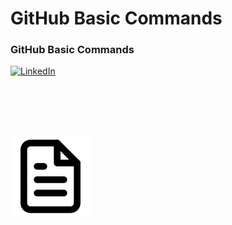 # GitHub Basic Commands



### GitHub Basic Commands

[![LinkedIn][linkedin-shield]][linkedin-url]

[linkedin-shield]: https://img.shields.io/badge/-LinkedIn-black.svg?style=for-the-badge&logo=linkedin&colorB=555
[linkedin-url]: https://linkedin.com/in/othneildrew




</br>
</br>
</br>
</br>


[![PDF][pdf-shield]][pdf-url]

[pdf-shield]: https://github.com/SRK70900/GitHub-Basic-Comands/blob/master/txt-dark.svg

[pdf-url]: https://linkedin.com/in/othneildrew

